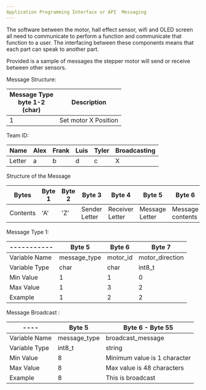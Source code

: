 ```yaml
---
Application Programming Interface or API  Messaging
---
```

The software between the motor, hall effect sensor, wifi and OLED screen all need to communicate to perform a function and communicate that function to a user. 
The interfacing between these components means that each part can speak to another part. 

Provided is a sample of messages the stepper motor will send or receive between other sensors. 

Message Structure:  

| Message Type <br /> byte 1-2 <br /> (char)         | Description |
| --------------------------------------------- | ----------- |
|1                                              | Set motor X Position |



Team ID:

| Name   | Alex | Frank | Luis | Tyler | Broadcasting|
|--------|------|-------|------|-------|------------|
| Letter | a    | b     | d    | c     | X|


Structure of the Message

|Bytes	|Byte 1	|  Byte 2	|  Byte 3	| Byte 4	|Byte 5| 	Byte 6 |	Byte 7 |	Byte 8|
|-----|-----|-----|-----|-----|-----|-----|-----|-----|
|Contents|	'A'	|'Z'|	Sender Letter |Receiver Letter|	Message Letter |Message contents	|'Y'	|'B'| 


Message Type 1:  

|-----------    | Byte 5      | Byte 6       |   Byte 7 |
|------------   | --------------| ------------- | ------------- |
| Variable Name | message_type  | motor_id      | motor_direction |
|Variable Type  | char          | char          | int8_t |
| Min Value     | 1             | 1             | 0 |
| Max Value     | 1             |  3            | 2 |
| Example       | 1             | 2             | 2 |



Message Broadcast :

|----|Byte 5|	Byte 6 - Byte 55|
|-----|-------|-------|
|Variable Name | 	message_type	| broadcast_message|
|Variable Type	|int8_t	|string|
|Min Value|	8	|Minimum value is 1 character|
|Max Value	|8	|Max value is 48 characters|
|Example	|8	|This is broadcast |

